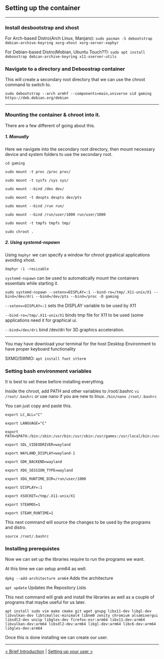 
## Setting up the container
-------------------------

### Install desbootstrap and xhost

For Arch-based Distro(Arch Linux, Manjaro): `sudo pacman -S debootstrap debian-archive-keyring xorg-xhost xorg-server-xephyr`

For Debian-based Distro(Mobian, Ubuntu Touch??): `sudo apt install deboostrap debian-archive-keyring x11-xserver-utils`


### Navigate to a directory and Deboostrap container

This will create a secondary root directory that we can use the chroot command to switch to.
```
sudo debootstrap --arch armhf --components=main,universe sid gaming https://deb.debian.org/debian
```
----

### Mounting the container & chroot into it.

There are a few different of going about this. 

##### 1. Manually

Here we navigate into the secondary root directory, then mount necessary device and system folders to use the secondary root.


```
cd gaming

sudo mount -t proc /proc proc/

sudo mount -t sysfs /sys sys/

sudo mount --bind /dev dev/

sudo mount -t devpts devpts dev/pts

sudo mount --bind /run run/

sudo mount --bind /run/user/1000 run/user/1000

sudo mount -t tmpfs tmpfs tmp/

sudo chroot .
```

##### 2. Using systemd-nspawn

Using `Xephyr` we can specify a window for chroot grpahical applications avoiding xhost.

```
Xephyr :1 -resizable
```

`systemd-nspawn` can be used to automatically mount the containers essentials while starting it.

```
sudo systemd-nspawn --setenv=DISPLAY=:1 --bind-ro=/tmp/.X11-unix/X1 --bind=/dev/dri --bind=/dev/pts --bind=/proc -D gaming
```

`--setenv=DISPLAY=:1` sets the DISPLAY variable to be used by X11

`--bind-ro=/tmp/.X11-unix/X1` binds tmp file for X11 to be used (some applications need it for graphical ui.

`--bind=/dev/dri` bind /dev/dri for 3D graphics acceleration.

----

You may have download your terminal for the host Desktop Environment to have proper keyboard functionality

SXMO/SWMO: `apt install foot stterm` 


### Setting bash environment variables

It is best to set these before installing everything.  

Inside the chroot, add PATH and other variables to /root/.bashrc
`vi /root/.bashrc`
or use nano if you are new to linux.
`/bin/nano /root/.bashrc`


You can just copy and paste this.
```
export LC_ALL="C"

export LANGUAGE="C"

export PATH=$PATH:/bin:/sbin:/usr/bin:/usr/sbin:/usr/games:/usr/local/bin:/usr/local/sbin

export SDL_VIDEODRIVER=wayland

export WAYLAND_DISPLAY=wayland-1

export GDK_BACKEND=wayland

export XDG_SESSION_TYPE=wayland

export XDG_RUNTIME_DIR=/run/user/1000

export DISPLAY=:1

export XSOCKET=/tmp/.X11-unix/X1

export STEAMOS=1

export STEAM_RUNTIME=1
```

This next command will source the changes to be used by the programs and distro.

```
source /root/.bashrc
```

### Installing prerequistes
Now we can set up the libraries require to run the programs we want.

At this time we can setup arm64 as well.

`dpkg --add-architecture arm64` Adds the architecture

`apt update` Updates the Repository Lists

This next command will grab and install the libraries as well as a couple of programs that maybe useful for us later. 

```
apt install sudo vim make cmake git wget gnupg libx11-dev libgl-dev libvulkan-dev libtcmalloc-minimal4 libnm0 zenity chromium alsamixergui libsdl2-dev unzip libgles-dev firefox-esr:arm64 libx11-dev:arm64 libvulkan-dev:arm64 libsdl2-dev:arm64 libgl-dev:arm64 libc6-dev:arm64 libgles-dev:arm64
```

Once this is done installing we can create our user.

-----

[< Brief Introduction](introduction.md) | [Setting up your user >](create-user.md)





